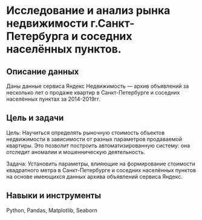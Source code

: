 # Исследование и анализ рынка недвижимости г.Санкт-Петербурга и соседних населённых пунктов.


## Описание данных

Даны данные сервиса Яндекс Недвижимость — архив объявлений за несколько лет о продаже квартир в Санкт-Петербурге и соседних населённых пунктах за 2014-2019гг.

## Цель и задачи

Цель: Научиться определять рыночную стоимость объектов недвижимости в зависимости от разных параметров продаваемой квартиры. Это позволит построить автоматизированную систему: она отследит аномалии и мошенническую деятельность.

Задача: Установить параметры, влияющие на формирование стоимости квадратного метра в Санкт-Петербурге и соседних населённых пунктов на основе имеющихся данных архива объявлений сервиса Яндекс.

## Навыки и инструменты

Python,
Pandas,
Matplotlib,
Seaborn 


